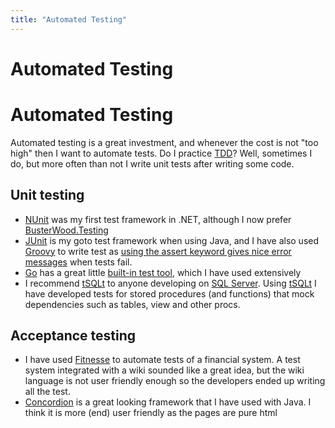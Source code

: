```yaml
---
title: "Automated Testing"
---
```

# Automated Testing

# Automated Testing
Automated testing is a great investment, and whenever the cost is not "too high" then I want to automate tests.
Do I practice [TDD](http://en.wikipedia.org/wiki/Test-driven_development)?  Well, sometimes I do, but more often than not I write unit tests after writing some code.

## Unit testing
+ [NUnit](http://www.nunit.org/) was my first test framework in .NET, although I now prefer [BusterWood.Testing](https://github.com/busterwood/Goodies/blob/master/Goodies/Testing/README.md)
+ [JUnit](http://junit.org/) is my goto test framework when using Java, and I have also used [Groovy](http://www.groovy-lang.org/) to write test as [using the assert keyword gives nice error messages](http://www.groovy-lang.org/testing.html) when tests fail.
+ [Go](http://golang.org) has a great little [built-in test tool](http://golang.org/doc/code.html#Testing), which I have used extensively
+ I recommend [tSQLt](http://tsqlt.org/) to anyone developing on [SQL Server](http://www.microsoft.com/en-gb/server-cloud/products/sql-server/).  Using [tSQLt](http://tsqlt.org/) I  have developed tests for stored procedures (and functions) that mock dependencies such as tables, view and other procs.

## Acceptance testing
+ I have used [Fitnesse](http://www.fitnesse.org/) to automate tests of a financial system.  A test system integrated with a wiki sounded like a great idea, but the wiki language is not user friendly enough so the developers ended up writing all the test.
+ [Concordion](http://concordion.org/) is a great looking framework that I have used with Java.  I think it is more (end) user friendly as the pages are pure html